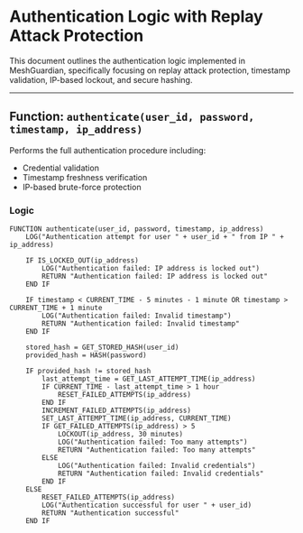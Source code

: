 # Authentication Logic with Replay Attack Protection

This document outlines the authentication logic implemented in MeshGuardian, specifically focusing on replay attack protection, timestamp validation, IP-based lockout, and secure hashing.

---

## Function: `authenticate(user_id, password, timestamp, ip_address)`

Performs the full authentication procedure including:

- Credential validation
- Timestamp freshness verification
- IP-based brute-force protection

### Logic

```pseudocode
FUNCTION authenticate(user_id, password, timestamp, ip_address)
    LOG("Authentication attempt for user " + user_id + " from IP " + ip_address)

    IF IS_LOCKED_OUT(ip_address)
        LOG("Authentication failed: IP address is locked out")
        RETURN "Authentication failed: IP address is locked out"
    END IF

    IF timestamp < CURRENT_TIME - 5 minutes - 1 minute OR timestamp > CURRENT_TIME + 1 minute
        LOG("Authentication failed: Invalid timestamp")
        RETURN "Authentication failed: Invalid timestamp"
    END IF

    stored_hash = GET_STORED_HASH(user_id)
    provided_hash = HASH(password)

    IF provided_hash != stored_hash
        last_attempt_time = GET_LAST_ATTEMPT_TIME(ip_address)
        IF CURRENT_TIME - last_attempt_time > 1 hour
            RESET_FAILED_ATTEMPTS(ip_address)
        END IF
        INCREMENT_FAILED_ATTEMPTS(ip_address)
        SET_LAST_ATTEMPT_TIME(ip_address, CURRENT_TIME)
        IF GET_FAILED_ATTEMPTS(ip_address) > 5
            LOCKOUT(ip_address, 30 minutes)
            LOG("Authentication failed: Too many attempts")
            RETURN "Authentication failed: Too many attempts"
        ELSE
            LOG("Authentication failed: Invalid credentials")
            RETURN "Authentication failed: Invalid credentials"
        END IF
    ELSE
        RESET_FAILED_ATTEMPTS(ip_address)
        LOG("Authentication successful for user " + user_id)
        RETURN "Authentication successful"
    END IF
```